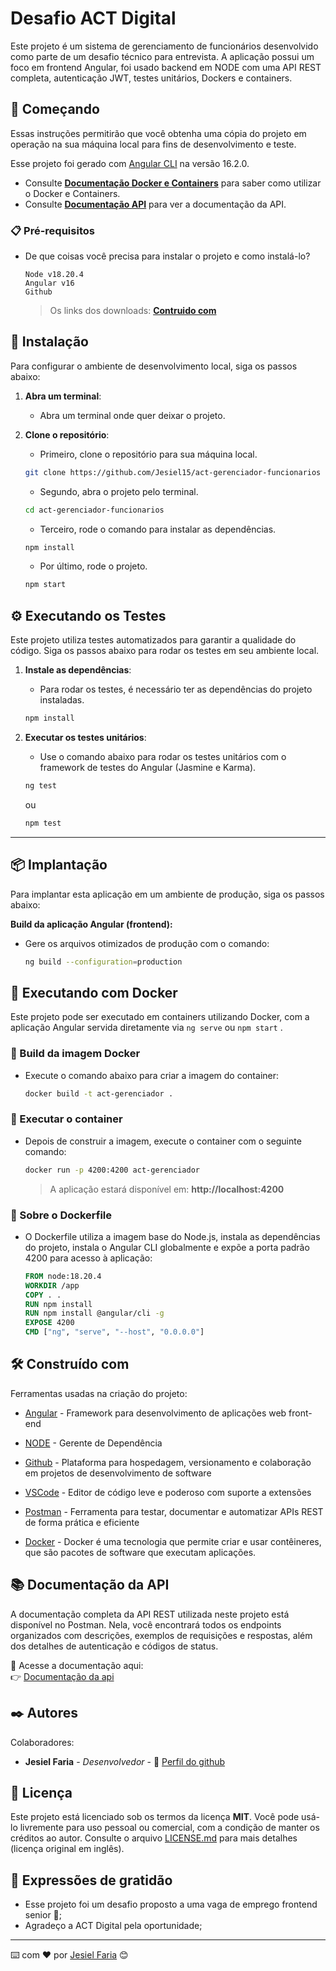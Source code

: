 # Desafio ACT Digital

Este projeto é um sistema de gerenciamento de funcionários desenvolvido como parte de um desafio técnico para entrevista. A aplicação possui um
foco em frontend Angular, foi usado backend em NODE com uma API REST completa, autenticação JWT, testes unitários, Dockers e containers.

## 🚀 Começando

Essas instruções permitirão que você obtenha uma cópia do projeto em operação na sua máquina local para fins de desenvolvimento e teste.

Esse projeto foi gerado com [Angular CLI](https://github.com/angular/angular-cli) na versão 16.2.0.

- Consulte **[Documentação Docker e Containers](#-sobre-o-dockerfile)** para saber como utilizar o Docker e Containers.
- Consulte **[Documentação API](#-documentação-da-api)** para ver a documentação da API.

### 📋 Pré-requisitos

- De que coisas você precisa para instalar o projeto e como instalá-lo?

  ```
  Node v18.20.4
  Angular v16
  Github
  ```

  > Os links dos downloads: **[Contruido com](#️-construído-com)**

## 🔧 Instalação

Para configurar o ambiente de desenvolvimento local, siga os passos abaixo:

1. **Abra um terminal**:

   - Abra um terminal onde quer deixar o projeto.

2. **Clone o repositório**:

   - Primeiro, clone o repositório para sua máquina local.

   ```bash
   git clone https://github.com/Jesiel15/act-gerenciador-funcionarios
   ```

   - Segundo, abra o projeto pelo terminal.

   ```bash
   cd act-gerenciador-funcionarios
   ```

   - Terceiro, rode o comando para instalar as dependências.

   ```bash
   npm install
   ```

   - Por último, rode o projeto.

   ```bash
   npm start
   ```

## ⚙️ Executando os Testes

Este projeto utiliza testes automatizados para garantir a qualidade do código. Siga os passos abaixo para rodar os testes em seu ambiente local.

1. **Instale as dependências**:

   - Para rodar os testes, é necessário ter as dependências do projeto instaladas.

   ```bash
   npm install
   ```

2. **Executar os testes unitários**:
   - Use o comando abaixo para rodar os testes unitários com o framework de testes do Angular (Jasmine e Karma).
   ```bash
   ng test
   ```
   ou
   ```bash
   npm test
   ```

---

## 📦 Implantação

Para implantar esta aplicação em um ambiente de produção, siga os passos abaixo:

**Build da aplicação Angular (frontend):**

- Gere os arquivos otimizados de produção com o comando:
  ```bash
  ng build --configuration=production
  ```

## 🐳 Executando com Docker

Este projeto pode ser executado em containers utilizando Docker, com a aplicação Angular servida diretamente via `ng serve` ou `npm start` .

### 🔸 Build da imagem Docker

- Execute o comando abaixo para criar a imagem do container:

  ```bash
  docker build -t act-gerenciador .
  ```

### 🔸 Executar o container

- Depois de construir a imagem, execute o container com o seguinte comando:

  ```bash
  docker run -p 4200:4200 act-gerenciador
  ```

  > A aplicação estará disponível em: **http://localhost:4200**

### 🔸 Sobre o Dockerfile

- O Dockerfile utiliza a imagem base do Node.js, instala as dependências do projeto, instala o Angular CLI globalmente e expõe a porta padrão 4200 para acesso à aplicação:

  ```Dockerfile
  FROM node:18.20.4
  WORKDIR /app
  COPY . .
  RUN npm install
  RUN npm install @angular/cli -g
  EXPOSE 4200
  CMD ["ng", "serve", "--host", "0.0.0.0"]
  ```

## 🛠️ Construído com

Ferramentas usadas na criação do projeto:

- [Angular](https://v16.angular.io/guide/setup-local) - Framework para desenvolvimento de aplicações web front-end

- [NODE](https://nodejs.org/pt/download) - Gerente de Dependência

- [Github](https://docs.github.com/en/desktop/installing-and-authenticating-to-github-desktop/installing-github-desktop) - Plataforma para hospedagem, versionamento e colaboração em projetos de desenvolvimento de software

- [VSCode](https://code.visualstudio.com) - Editor de código leve e poderoso com suporte a extensões

- [Postman](https://www.postman.com/downloads) - Ferramenta para testar, documentar e automatizar APIs REST de forma prática e eficiente

- [Docker](https://www.docker.com/get-started/) - Docker é uma tecnologia que permite criar e usar contêineres, que são pacotes de software que executam aplicações.

## 📚 Documentação da API

A documentação completa da API REST utilizada neste projeto está disponível no Postman. Nela, você encontrará todos os endpoints organizados com descrições, exemplos de requisições e respostas, além dos detalhes de autenticação e códigos de status.

📎 Acesse a documentação aqui:  
👉 [Documentação da api](https://documenter.getpostman.com/view/15165244/2sAYdoESqn#89c346c7-1432-4bf6-8721-5f0a2adff646)

## ✒️ Autores

Colaboradores:

- **Jesiel Faria** - _Desenvolvedor_ - 📎 [Perfil do github](https://github.com/Jesiel15)

## 📄 Licença

Este projeto está licenciado sob os termos da licença **MIT**.
Você pode usá-lo livremente para uso pessoal ou comercial, com a condição de manter os créditos ao autor.
Consulte o arquivo [LICENSE.md](./LICENSE.md) para mais detalhes (licença original em inglês).

## 🎁 Expressões de gratidão

- Esse projeto foi um desafio proposto a uma vaga de emprego frontend senior 📢;
- Agradeço a ACT Digital pela oportunidade;

---

⌨️ com ❤️ por [Jesiel Faria](https://github.com/Jesiel15) 😊
